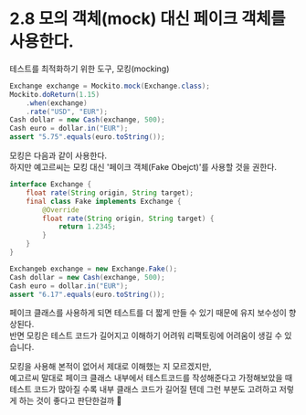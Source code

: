# 2.8 모의 객체(mock) 대신 페이크 객체를 사용한다.

테스트를 최적화하기 위한 도구, 모킹(mocking)<br>


```java
Exchange exchange = Mockito.mock(Exchange.class);
Mockito.doReturn(1.15)
	.when(exchange)
    .rate("USD", "EUR");
Cash dollar = new Cash(exchange, 500);
Cash euro = dollar.in("EUR");
assert "5.75".equals(euro.toString());
````

모킹은 다음과 같이 사용한다.<br>
하지만 예고르씨는 모킹 대신 '페이크 객체(Fake Obejct)'를 사용할 것을 권한다.<br>

```java
interface Exchange {
    float rate(String origin, String target);
    final class Fake implements Exchange {
    	@Override
        float rate(String origin, String target) {
        	return 1.2345;
        }
    }
}

Exchangeb exchange = new Exchange.Fake();
Cash dollar = new Cash(exchange, 500);
Cash euro = dollar.in("EUR");
assert "6.17".equals(euro.toString());
```

페이크 클래스를 사용하게 되면 테스트를 더 짧게 만들 수 있기 때문에 유지 보수성이 향상된다.<br>
반면 모킹은 테스트 코드가 길어지고 이해하기 어려워 리팩토링에 어려움이 생길 수 있습니다.<br>

모킹을 사용해 본적이 없어서 제대로 이해했는 지 모르겠지만,<br>
예고르씨 말대로 페이크 클래스 내부에서 테스트코드를 작성해준다고 가정해보았을 때 테스트 코드가 많아질 수록 내부 클래스 코드가 길어질 텐데 그런 부분도 고려하고 저렇게 하는 것이 좋다고 판단한걸까 🤔<br>